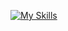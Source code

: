 [![My Skills](https://skillicons.dev/icons?i=html,css,js,figma,php,laravel,python,flash,dart,flutter,flask)](https://skillicons.dev)
